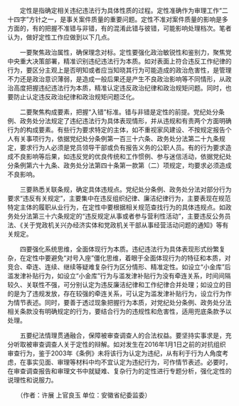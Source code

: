 　　定性是指确定相关违纪违法行为具体性质的过程。定性准确作为审理工作“二十四字”方针之一，是事关案件质量的重要问题。定性不准对案件质量的影响是多方面的，有的把握不准错与非错，有的混淆此错与彼错，可能影响处理档次。笔者认为，做好定性工作应做到以下几点。

　　一要聚焦政治属性，确保理念对标。定性要强化政治敏锐性和鉴别力，聚焦党中央重大决策部署，精准识别违纪违法行为本质。如对表面上符合违反工作纪律的行为，要区分主观上是否明知或者应当知晓其行为可能造成的政治危害性，是管理不力还是政治意识薄弱，是造成一般后果还是产生不良政治影响等不同情形，从政治高度把握违纪违法行为本质，精准认定违反政治纪律和政治规矩问题。同时，也要防止认定违反政治纪律和政治规矩问题泛化。

　　二要聚焦构成要素，把握“入错”标准。错与非错是定性的前提。党纪处分条例、政务处分法规定了违纪违法行为具体表现情形，并从违规和有责两个方面明确行为的构成要素。有些行为要求特定的主体，如不重视家风建设、不按规定报告个人有关事项行为，依据党纪处分条例第一百三十六条、政务处分法第二十九条规定，要求行为人必须是党员领导干部或负有报告义务的公职人员。有的行为要求造成不良影响等后果，如违反党的优良传统和工作惯例、参与迷信活动，依据党纪处分条例第六十九条、政务处分法第四十条第一款第（二）项规定，均要求必须造成不良影响。

　　三要熟悉关联条规，确定具体违规点。党纪处分条例、政务处分法对部分行为要求“违反有关规定”，主要集中在违反组织纪律、廉洁纪律行为，主要表现在规范特定主体的履职从业行为，在定性中要根据相关规范查找行为的具体违规点。如政务处分法第三十六条规定的“违反规定从事或者参与营利性活动”，主要违反公务员法、《关于党政机关兴办经济实体和党政机关干部从事经营活动问题的通知》等有关规定。

　　四要强化系统思维，全面体现行为本质。违纪违法行为具体表现形式纷繁复杂，在定性中要避免“对号入座”僵化思维，着眼于全面体现行为的特征和本质，对竞合、牵连、连续、继续等疑难复杂行为区分情形、精准定性。如设立“小金库”后滥发津补贴行为，如设立“小金库”行为与滥发津补贴行为没有牵连关系，时间间隔较久、关联性不强，可分别认定为违反廉洁纪律和工作纪律合并处理；如设立的目的是为了违规发放，存在较强的牵连关系，可认定为滥发津补贴行为，设立行为作为情节表述。同时，要善于透过现象把握行为本质，对党纪处分条例、政务处分法相关条款没有明确规定的行为，要结合行为的违规性和危害性，适用兜底条款予以处理。

　　五要纪法情理贯通融合，保障被审查调查人的合法权益。要坚持实事求是，充分听取被审查调查人关于定性的辩解。如对发生在2016年1月1日之前的对抗组织审查行为，鉴于2003年《条例》未将该行为认定为违纪，从有利于行为人角度考虑，在事实见面、审理等材料中均不宜认定为违纪行为，可作情节表述。必要时，在审查调查报告和审理文书中就疑难、复杂行为的定性进行专题分析，强化定性的说理性和说服力。

　　（作者：许展 上官良玉 单位：安徽省纪委监委）